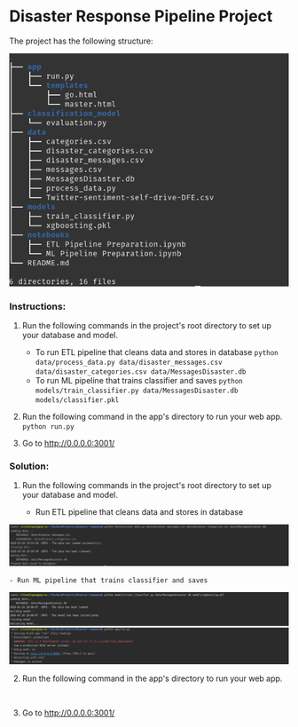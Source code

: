 # Disaster Response Pipeline Project

The project has the following structure:

<div style="text-align: center;">
<img src="screenshots/tree.png"  alt=""/>
</div>

### Instructions:
1. Run the following commands in the project's root directory to set up your database and model.

    - To run ETL pipeline that cleans data and stores in database
        `python data/process_data.py data/disaster_messages.csv data/disaster_categories.csv data/MessagesDisaster.db`
    - To run ML pipeline that trains classifier and saves
        `python models/train_classifier.py data/MessagesDisaster.db models/classifier.pkl`

2. Run the following command in the app's directory to run your web app.
    `python run.py`

3. Go to http://0.0.0.0:3001/


### Solution:

1. Run the following commands in the project's root directory to set up your database and model.

    - Run ETL pipeline that cleans data and stores in database
<div style="text-align: center;">
<img src="screenshots/paso1.png"  alt=""/>
</div>

    - Run ML pipeline that trains classifier and saves
<div style="text-align: center;">
<img src="screenshots/paso2.png"  alt=""/>
<img src="screenshots/paso3.png"  alt=""/>
</div>

2. Run the following command in the app's directory to run your web app.

<div style="text-align: center;">
<img src="screenshots/paso4.png"  alt=""/>
</div>

3. Go to http://0.0.0.0:3001/